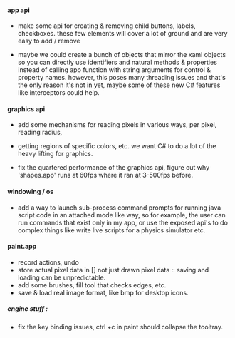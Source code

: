 #### app api

- make some api for creating & removing child buttons, labels, checkboxes.
	these few elements will cover a lot of ground and are very easy to add / remove

- maybe we could create a bunch of objects that mirror the xaml objects
so you can directly use identifiers and natural methods & properties instead of calling
app function with string arguments for control & property names.
however, this poses many threading issues and that's the only reason it's not in yet, maybe some of these new C# features like interceptors could help.

#### graphics api
- add some mechanisms for reading pixels in various ways, per pixel, reading radius, 
- getting regions of specific colors, etc. we want C# to do a lot of the heavy lifting for graphics.

- fix the quartered performance of the graphics api, figure out why 'shapes.app'
	runs at 60fps where it ran at 3-500fps before.
	

#### windowing / os
	
- add a way to launch sub-process command prompts for running java script code in an
attached mode like way, so for example, the user can run commands that exist only in my app, 
or use the exposed api's to do complex things like write live scripts for a physics simulator etc.

#### paint.app

- record actions, undo
- store actual pixel data in [] not just drawn pixel data :: saving and loading can be unpredictable.
- add some brushes, fill tool that checks edges, etc.
- save & load real image format, like bmp for desktop icons.

##### engine stuff : 

- fix the key binding issues, ctrl +c in paint should collapse the tooltray.
